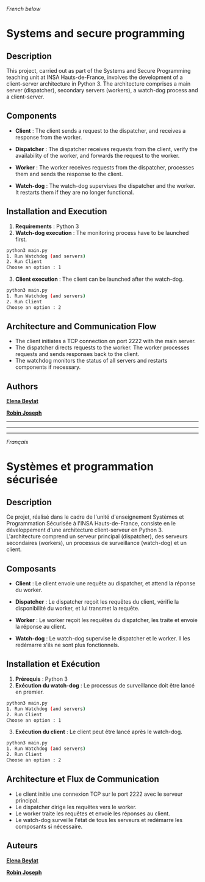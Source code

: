 *French below*

# Systems and secure programming

## Description

This project, carried out as part of the Systems and Secure Programming teaching unit at INSA Hauts-de-France, involves the development of a client-server architecture in Python 3. The architecture comprises a main server (dispatcher), secondary servers (workers), a watch-dog process and a client-server.

## Components

- **Client** : The client sends a request to the dispatcher, and receives a response from the worker.

- **Dispatcher** : The dispatcher receives requests from the client, verify the availability of the worker, and forwards the request to the worker.

- **Worker** : The worker receives requests from the dispatcher, processes them and sends the response to the client.

- **Watch-dog** : The watch-dog supervises the dispatcher and the worker. It restarts them if they are no longer functional.

## Installation and Execution

1. **Requirements** : Python 3
2. **Watch-dog execution** : The monitoring process have to be launched first.
```bash
python3 main.py
1. Run Watchdog (and servers)
2. Run Client
Choose an option : 1
```
3. **Client execution** : The client can be launched after the watch-dog.
```bash
python3 main.py
1. Run Watchdog (and servers)
2. Run Client
Choose an option : 2
```

## Architecture and Communication Flow

- The client initiates a TCP connection on port 2222 with the main server.
- The dispatcher directs requests to the worker.
The worker processes requests and sends responses back to the client.
- The watchdog monitors the status of all servers and restarts components if necessary.

## Authors

[**Elena Beylat**](https://www.linkedin.com/in/elena-beylat-166333234/)

[**Robin Joseph**](https://www.linkedin.com/in/robinjoseph-8259/)

---
---
---

*Français*

# Systèmes et programmation sécurisée

## Description

Ce projet, réalisé dans le cadre de l'unité d'enseignement Systèmes et Programmation Sécurisée à l'INSA Hauts-de-France, consiste en le développement d'une architecture client-serveur en Python 3. L'architecture comprend un serveur principal (dispatcher), des serveurs secondaires (workers), un processus de surveillance (watch-dog) et un client.

## Composants

- **Client** : Le client envoie une requête au dispatcher, et attend la réponse du worker.

- **Dispatcher** : Le dispatcher reçoit les requêtes du client, vérifie la disponibilité du worker, et lui transmet la requête.

- **Worker** : Le worker reçoit les requêtes du dispatcher, les traite et envoie la réponse au client.

- **Watch-dog** : Le watch-dog supervise le dispatcher et le worker. Il les redémarre s'ils ne sont plus fonctionnels.

## Installation et Exécution

1. **Prérequis** : Python 3
2. **Exécution du watch-dog** : Le processus de surveillance doit être lancé en premier.
```bash
python3 main.py
1. Run Watchdog (and servers)
2. Run Client
Choose an option : 1
```

3. **Exécution du client** : Le client peut être lancé après le watch-dog.
```bash
python3 main.py
1. Run Watchdog (and servers)
2. Run Client
Choose an option : 2
```

## Architecture et Flux de Communication

- Le client initie une connexion TCP sur le port 2222 avec le serveur principal.
- Le dispatcher dirige les requêtes vers le worker.
- Le worker traite les requêtes et envoie les réponses au client.
- Le watch-dog surveille l'état de tous les serveurs et redémarre les composants si nécessaire.

## Auteurs

[**Elena Beylat**](https://www.linkedin.com/in/elena-beylat-166333234/)

[**Robin Joseph**](https://www.linkedin.com/in/robinjoseph-8259/)
